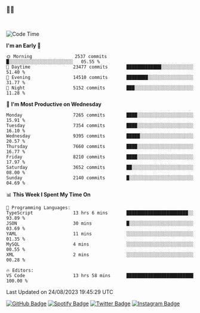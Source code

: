 ### 🤙🍺

<!-- <a href="https://github-readme-stats.vercel.app/api?username=hzak2xx&count_private=true&show_icons=true&theme=dracula">
  <img align="center" src="https://github-readme-stats.vercel.app/api?username=hzak2xx&count_private=true&show_icons=true&theme=dracula" />
</a>
</br> -->
</br>

<!--START_SECTION:waka-->
![Code Time](http://img.shields.io/badge/Code%20Time-2%2C726%20hrs%2053%20mins-blue)

**I'm an Early 🐤** 

```text
🌞 Morning                2537 commits        █░░░░░░░░░░░░░░░░░░░░░░░░   05.55 % 
🌆 Daytime                23477 commits       █████████████░░░░░░░░░░░░   51.40 % 
🌃 Evening                14510 commits       ████████░░░░░░░░░░░░░░░░░   31.77 % 
🌙 Night                  5152 commits        ███░░░░░░░░░░░░░░░░░░░░░░   11.28 % 
```
📅 **I'm Most Productive on Wednesday** 

```text
Monday                   7265 commits        ████░░░░░░░░░░░░░░░░░░░░░   15.91 % 
Tuesday                  7354 commits        ████░░░░░░░░░░░░░░░░░░░░░   16.10 % 
Wednesday                9395 commits        █████░░░░░░░░░░░░░░░░░░░░   20.57 % 
Thursday                 7660 commits        ████░░░░░░░░░░░░░░░░░░░░░   16.77 % 
Friday                   8210 commits        ████░░░░░░░░░░░░░░░░░░░░░   17.97 % 
Saturday                 3652 commits        ██░░░░░░░░░░░░░░░░░░░░░░░   08.00 % 
Sunday                   2140 commits        █░░░░░░░░░░░░░░░░░░░░░░░░   04.69 % 
```


📊 **This Week I Spent My Time On** 

```text
💬 Programming Languages: 
TypeScript               13 hrs 6 mins       ███████████████████████░░   93.89 % 
JSON                     30 mins             █░░░░░░░░░░░░░░░░░░░░░░░░   03.69 % 
YAML                     11 mins             ░░░░░░░░░░░░░░░░░░░░░░░░░   01.35 % 
MySQL                    4 mins              ░░░░░░░░░░░░░░░░░░░░░░░░░   00.55 % 
XML                      2 mins              ░░░░░░░░░░░░░░░░░░░░░░░░░   00.28 % 

🔥 Editors: 
VS Code                  13 hrs 58 mins      █████████████████████████   100.00 % 
```


 Last Updated on 24/08/2023 19:45:29 UTC
<!--END_SECTION:waka-->

[![GitHub Badge](https://img.shields.io/badge/GitHub-100000?style=for-the-badge&logo=github&logoColor=white)](https://github.com/hzak2xx)
[![Spotify Badge](https://img.shields.io/badge/Spotify-1ED760?&style=for-the-badge&logo=spotify&logoColor=white)](https://open.spotify.com/user/uf90s6sbbh75a1mt44clkhkvf)
[![Twitter Badge](https://img.shields.io/badge/Twitter-1DA1F2?style=for-the-badge&logo=twitter&logoColor=white)](https://twitter.com/hzak2xx)
[![Instagram Badge](https://img.shields.io/badge/Instagram-E4405F?style=for-the-badge&logo=instagram&logoColor=white)](https://www.instagram.com/hzak2xx/)
